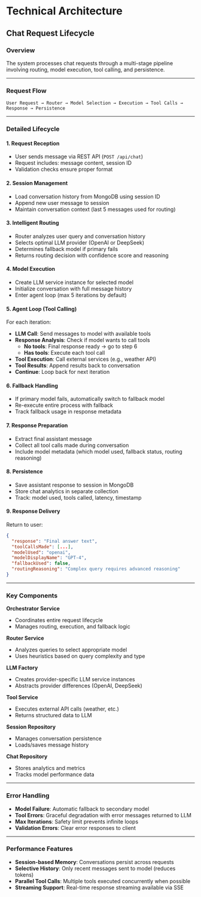 # Technical Architecture

## Chat Request Lifecycle

### Overview
The system processes chat requests through a multi-stage pipeline involving routing, model execution, tool calling, and persistence.

---

### Request Flow

```
User Request → Router → Model Selection → Execution → Tool Calls → Response → Persistence
```

---

### Detailed Lifecycle

#### 1. **Request Reception**
- User sends message via REST API (`POST /api/chat`)
- Request includes: message content, session ID
- Validation checks ensure proper format

#### 2. **Session Management**
- Load conversation history from MongoDB using session ID
- Append new user message to session
- Maintain conversation context (last 5 messages used for routing)

#### 3. **Intelligent Routing**
- Router analyzes user query and conversation history
- Selects optimal LLM provider (OpenAI or DeepSeek)
- Determines fallback model if primary fails
- Returns routing decision with confidence score and reasoning

#### 4. **Model Execution**
- Create LLM service instance for selected model
- Initialize conversation with full message history
- Enter agent loop (max 5 iterations by default)

#### 5. **Agent Loop (Tool Calling)**
For each iteration:
- **LLM Call**: Send messages to model with available tools
- **Response Analysis**: Check if model wants to call tools
  - **No tools**: Final response ready → go to step 6
  - **Has tools**: Execute each tool call
- **Tool Execution**: Call external services (e.g., weather API)
- **Tool Results**: Append results back to conversation
- **Continue**: Loop back for next iteration

#### 6. **Fallback Handling**
- If primary model fails, automatically switch to fallback model
- Re-execute entire process with fallback
- Track fallback usage in response metadata

#### 7. **Response Preparation**
- Extract final assistant message
- Collect all tool calls made during conversation
- Include model metadata (which model used, fallback status, routing reasoning)

#### 8. **Persistence**
- Save assistant response to session in MongoDB
- Store chat analytics in separate collection
- Track: model used, tools called, latency, timestamp

#### 9. **Response Delivery**
Return to user:
```json
{
  "response": "Final answer text",
  "toolCallsMade": [...],
  "modelUsed": "openai",
  "modelDisplayName": "GPT-4",
  "fallbackUsed": false,
  "routingReasoning": "Complex query requires advanced reasoning"
}
```

---

### Key Components

**Orchestrator Service**
- Coordinates entire request lifecycle
- Manages routing, execution, and fallback logic

**Router Service**
- Analyzes queries to select appropriate model
- Uses heuristics based on query complexity and type

**LLM Factory**
- Creates provider-specific LLM service instances
- Abstracts provider differences (OpenAI, DeepSeek)

**Tool Service**
- Executes external API calls (weather, etc.)
- Returns structured data to LLM

**Session Repository**
- Manages conversation persistence
- Loads/saves message history

**Chat Repository**
- Stores analytics and metrics
- Tracks model performance data

---

### Error Handling

- **Model Failure**: Automatic fallback to secondary model
- **Tool Errors**: Graceful degradation with error messages returned to LLM
- **Max Iterations**: Safety limit prevents infinite loops
- **Validation Errors**: Clear error responses to client

---

### Performance Features

- **Session-based Memory**: Conversations persist across requests
- **Selective History**: Only recent messages sent to model (reduces tokens)
- **Parallel Tool Calls**: Multiple tools executed concurrently when possible
- **Streaming Support**: Real-time response streaming available via SSE

